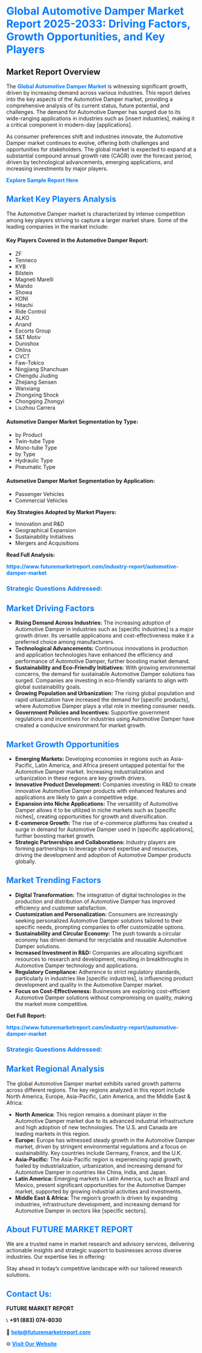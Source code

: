 <h1 style="color: #007BFF;">Global Automotive Damper Market Report 2025-2033: Driving Factors, Growth Opportunities, and Key Players</h1>

<section id="overview">
<h2>Market Report Overview</h2>
<p>The <a href="https://www.futuremarketreport.com/industry-report/automotive-damper-market" style="color: #007BFF; text-decoration: none;"><strong>Global Automotive Damper Market</strong></a> is witnessing significant growth, driven by increasing demand across various industries. This report delves into the key aspects of the Automotive Damper market, providing a comprehensive analysis of its current status, future potential, and challenges. The demand for Automotive Damper has surged due to its wide-ranging applications in industries such as [insert industries], making it a critical component in modern-day [applications].</p>
<p>As consumer preferences shift and industries innovate, the Automotive Damper market continues to evolve, offering both challenges and opportunities for stakeholders. The global market is expected to expand at a substantial compound annual growth rate (CAGR) over the forecast period, driven by technological advancements, emerging applications, and increasing investments by major players.</p>
</section>

<section id="overview">
<p><a href="https://www.futuremarketreport.com/request-sample/reportId=91382" style="color: #007BFF; text-decoration: none;"><strong>Explore Sample Report Here</strong></a></p>
</section>

<section id="key-players">
<h2 style="color: #007BFF;">Market Key Players Analysis</h2>
<p>The Automotive Damper market is characterized by intense competition among key players striving to capture a larger market share. Some of the leading companies in the market include:</p>
<h4>Key Players Covered in the Automotive Damper Report:</h4>
<ul><li>ZF</li><li>Tenneco</li><li>KYB</li><li>Bilstein</li><li>Magneti Marelli</li><li>Mando</li><li>Showa</li><li>KONI</li><li>Hitachi</li><li>Ride Control</li><li>ALKO</li><li>Anand</li><li>Escorts Group</li><li>S&amp;T Motiv</li><li>Duroshox</li><li>Ohlins</li><li>CVCT</li><li>Faw-Tokico</li><li>Ningjiang Shanchuan</li><li>Chengdu Jiuding</li><li>Zhejiang Sensen</li><li>Wanxiang</li><li>Zhongxing Shock</li><li>Chongqing Zhongyi</li><li>Liuzhou Carrera</li></ul>
<h4>Automotive Damper Market Segmentation by Type:</h4>
<ul><li>by Product</li><li>Twin-tube Type</li><li>Mono-tube Type</li><li>by Type</li><li>Hydraulic Type</li><li>Pneumatic Type</li></ul>

<h4>Automotive Damper Market Segmentation by Application:</h4>
<ul><li>Passenger Vehicles</li><li>Commercial Vehicles</li></ul>
<p><strong>Key Strategies Adopted by Market Players:</strong></p>
<ul>
<li>Innovation and R&D</li>
<li>Geographical Expansion</li>
<li>Sustainability Initiatives</li>
<li>Mergers and Acquisitions</li>
</ul>
</section>

<section>
<p><strong>Read Full Analysis: </strong></p><a href="https://www.futuremarketreport.com/industry-report/automotive-damper-market" style="color: #007BFF; text-decoration: none;"><strong>https://www.futuremarketreport.com/industry-report/automotive-damper-market</strong></a>
<h3 style="color: #007BFF;">Strategic Questions Addressed:</h3>
</section>

<section id="driving-factors">
<h2 style="color: #007BFF;">Market Driving Factors</h2>
<ul>
<li><strong>Rising Demand Across Industries:</strong> The increasing adoption of Automotive Damper in industries such as [specific industries] is a major growth driver. Its versatile applications and cost-effectiveness make it a preferred choice among manufacturers.</li>
<li><strong>Technological Advancements:</strong> Continuous innovations in production and application technologies have enhanced the efficiency and performance of Automotive Damper, further boosting market demand.</li>
<li><strong>Sustainability and Eco-Friendly Initiatives:</strong> With growing environmental concerns, the demand for sustainable Automotive Damper solutions has surged. Companies are investing in eco-friendly variants to align with global sustainability goals.</li>
<li><strong>Growing Population and Urbanization:</strong> The rising global population and rapid urbanization have increased the demand for [specific products], where Automotive Damper plays a vital role in meeting consumer needs.</li>
<li><strong>Government Policies and Incentives:</strong> Supportive government regulations and incentives for industries using Automotive Damper have created a conducive environment for market growth.</li>
</ul>
</section>

<section id="growth-opportunities">
<h2 style="color: #007BFF;">Market Growth Opportunities</h2>
<ul>
<li><strong>Emerging Markets:</strong> Developing economies in regions such as Asia-Pacific, Latin America, and Africa present untapped potential for the Automotive Damper market. Increasing industrialization and urbanization in these regions are key growth drivers.</li>
<li><strong>Innovative Product Development:</strong> Companies investing in R&D to create innovative Automotive Damper products with enhanced features and applications are likely to gain a competitive edge.</li>
<li><strong>Expansion into Niche Applications:</strong> The versatility of Automotive Damper allows it to be utilized in niche markets such as [specific niches], creating opportunities for growth and diversification.</li>
<li><strong>E-commerce Growth:</strong> The rise of e-commerce platforms has created a surge in demand for Automotive Damper used in [specific applications], further boosting market growth.</li>
<li><strong>Strategic Partnerships and Collaborations:</strong> Industry players are forming partnerships to leverage shared expertise and resources, driving the development and adoption of Automotive Damper products globally.</li>
</ul>
</section>

<section id="trending-factors">
<h2 style="color: #007BFF;">Market Trending Factors</h2>
<ul>
<li><strong>Digital Transformation:</strong> The integration of digital technologies in the production and distribution of Automotive Damper has improved efficiency and customer satisfaction.</li>
<li><strong>Customization and Personalization:</strong> Consumers are increasingly seeking personalized Automotive Damper solutions tailored to their specific needs, prompting companies to offer customizable options.</li>
<li><strong>Sustainability and Circular Economy:</strong> The push towards a circular economy has driven demand for recyclable and reusable Automotive Damper solutions.</li>
<li><strong>Increased Investment in R&D:</strong> Companies are allocating significant resources to research and development, resulting in breakthroughs in Automotive Damper technology and applications.</li>
<li><strong>Regulatory Compliance:</strong> Adherence to strict regulatory standards, particularly in industries like [specific industries], is influencing product development and quality in the Automotive Damper market.</li>
<li><strong>Focus on Cost-Effectiveness:</strong> Businesses are exploring cost-efficient Automotive Damper solutions without compromising on quality, making the market more competitive.</li>
</ul>
</section>

<section>
<p><strong>Get Full Report: </strong></p><a href="https://www.futuremarketreport.com/industry-report/automotive-damper-market" style="color: #007BFF; text-decoration: none;"><strong>https://www.futuremarketreport.com/industry-report/automotive-damper-market</strong></a>
<h3 style="color: #007BFF;">Strategic Questions Addressed:</h3>
</section>


<section id="regional-analysis">
<h2 style="color: #007BFF;">Market Regional Analysis</h2>
<p>The global Automotive Damper market exhibits varied growth patterns across different regions. The key regions analyzed in this report include North America, Europe, Asia-Pacific, Latin America, and the Middle East & Africa:</p>
<ul>
<li><strong>North America:</strong> This region remains a dominant player in the Automotive Damper market due to its advanced industrial infrastructure and high adoption of new technologies. The U.S. and Canada are leading markets in this region.</li>
<li><strong>Europe:</strong> Europe has witnessed steady growth in the Automotive Damper market, driven by stringent environmental regulations and a focus on sustainability. Key countries include Germany, France, and the U.K.</li>
<li><strong>Asia-Pacific:</strong> The Asia-Pacific region is experiencing rapid growth, fueled by industrialization, urbanization, and increasing demand for Automotive Damper in countries like China, India, and Japan.</li>
<li><strong>Latin America:</strong> Emerging markets in Latin America, such as Brazil and Mexico, present significant opportunities for the Automotive Damper market, supported by growing industrial activities and investments.</li>
<li><strong>Middle East & Africa:</strong> The region’s growth is driven by expanding industries, infrastructure development, and increasing demand for Automotive Damper in sectors like [specific sectors].</li>
</ul>
</section>

<footer>
<h2 style="color: #007BFF;">About FUTURE MARKET REPORT</h2>
<p>We are a trusted name in market research and advisory services, delivering actionable insights and strategic support to businesses across diverse industries. Our expertise lies in offering:</p>

<p>Stay ahead in today’s competitive landscape with our tailored research solutions.</p>

<h2 style="color: #007BFF;">Contact Us:</h2>
<p><strong>FUTURE MARKET REPORT</strong></p>
<p>📞 <strong>+91 (883) 074-8030</strong></p>
<p>📧 <strong><a href="mailto:help@futuremarketreport.com" style="color: #007BFF;">help@futuremarketreport.com</a></strong></p>
<p>🌐 <strong><a href="https://www.futuremarketreport.com/" style="color: #007BFF;">Visit Our Website</a></strong></p>
</footer>
